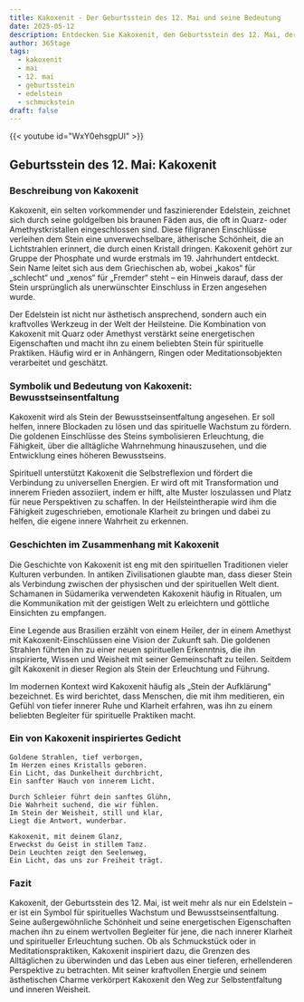 ```yaml
---
title: Kakoxenit - Der Geburtsstein des 12. Mai und seine Bedeutung
date: 2025-05-12
description: Entdecken Sie Kakoxenit, den Geburtsstein des 12. Mai, der Bewusstseinsentfaltung symbolisiert. Seine Symbolik und Geschichte werden Sie inspirieren.
author: 365tage
tags:
  - kakoxenit
  - mai
  - 12. mai
  - geburtsstein
  - edelstein
  - schmuckstein
draft: false
---
```


{{< youtube id="WxY0ehsgpUI" >}}

## Geburtsstein des 12. Mai: Kakoxenit

### Beschreibung von Kakoxenit

Kakoxenit, ein selten vorkommender und faszinierender Edelstein, zeichnet sich durch seine goldgelben bis braunen Fäden aus, die oft in Quarz- oder Amethystkristallen eingeschlossen sind. Diese filigranen Einschlüsse verleihen dem Stein eine unverwechselbare, ätherische Schönheit, die an Lichtstrahlen erinnert, die durch einen Kristall dringen. Kakoxenit gehört zur Gruppe der Phosphate und wurde erstmals im 19. Jahrhundert entdeckt. Sein Name leitet sich aus dem Griechischen ab, wobei „kakos“ für „schlecht“ und „xenos“ für „Fremder“ steht – ein Hinweis darauf, dass der Stein ursprünglich als unerwünschter Einschluss in Erzen angesehen wurde.

Der Edelstein ist nicht nur ästhetisch ansprechend, sondern auch ein kraftvolles Werkzeug in der Welt der Heilsteine. Die Kombination von Kakoxenit mit Quarz oder Amethyst verstärkt seine energetischen Eigenschaften und macht ihn zu einem beliebten Stein für spirituelle Praktiken. Häufig wird er in Anhängern, Ringen oder Meditationsobjekten verarbeitet und geschätzt.

### Symbolik und Bedeutung von Kakoxenit: Bewusstseinsentfaltung

Kakoxenit wird als Stein der Bewusstseinsentfaltung angesehen. Er soll helfen, innere Blockaden zu lösen und das spirituelle Wachstum zu fördern. Die goldenen Einschlüsse des Steins symbolisieren Erleuchtung, die Fähigkeit, über die alltägliche Wahrnehmung hinauszusehen, und die Entwicklung eines höheren Bewusstseins.

Spirituell unterstützt Kakoxenit die Selbstreflexion und fördert die Verbindung zu universellen Energien. Er wird oft mit Transformation und innerem Frieden assoziiert, indem er hilft, alte Muster loszulassen und Platz für neue Perspektiven zu schaffen. In der Heilsteintherapie wird ihm die Fähigkeit zugeschrieben, emotionale Klarheit zu bringen und dabei zu helfen, die eigene innere Wahrheit zu erkennen.

### Geschichten im Zusammenhang mit Kakoxenit

Die Geschichte von Kakoxenit ist eng mit den spirituellen Traditionen vieler Kulturen verbunden. In antiken Zivilisationen glaubte man, dass dieser Stein als Verbindung zwischen der physischen und der spirituellen Welt dient. Schamanen in Südamerika verwendeten Kakoxenit häufig in Ritualen, um die Kommunikation mit der geistigen Welt zu erleichtern und göttliche Einsichten zu empfangen.

Eine Legende aus Brasilien erzählt von einem Heiler, der in einem Amethyst mit Kakoxenit-Einschlüssen eine Vision der Zukunft sah. Die goldenen Strahlen führten ihn zu einer neuen spirituellen Erkenntnis, die ihn inspirierte, Wissen und Weisheit mit seiner Gemeinschaft zu teilen. Seitdem gilt Kakoxenit in dieser Region als Stein der Erleuchtung und Führung.

Im modernen Kontext wird Kakoxenit häufig als „Stein der Aufklärung“ bezeichnet. Es wird berichtet, dass Menschen, die mit ihm meditieren, ein Gefühl von tiefer innerer Ruhe und Klarheit erfahren, was ihn zu einem beliebten Begleiter für spirituelle Praktiken macht.

### Ein von Kakoxenit inspiriertes Gedicht

```
Goldene Strahlen, tief verborgen,  
Im Herzen eines Kristalls geboren.  
Ein Licht, das Dunkelheit durchbricht,  
Ein sanfter Hauch von innerem Licht.  

Durch Schleier führt dein sanftes Glühn,  
Die Wahrheit suchend, die wir fühlen.  
Im Stein der Weisheit, still und klar,  
Liegt die Antwort, wunderbar.  

Kakoxenit, mit deinem Glanz,  
Erweckst du Geist in stillem Tanz.  
Dein Leuchten zeigt den Seelenweg,  
Ein Licht, das uns zur Freiheit trägt.  
```

### Fazit

Kakoxenit, der Geburtsstein des 12. Mai, ist weit mehr als nur ein Edelstein – er ist ein Symbol für spirituelles Wachstum und Bewusstseinsentfaltung. Seine außergewöhnliche Schönheit und seine energetischen Eigenschaften machen ihn zu einem wertvollen Begleiter für jene, die nach innerer Klarheit und spiritueller Erleuchtung suchen. Ob als Schmuckstück oder in Meditationspraktiken, Kakoxenit inspiriert dazu, die Grenzen des Alltäglichen zu überwinden und das Leben aus einer tieferen, erhellenderen Perspektive zu betrachten. Mit seiner kraftvollen Energie und seinem ästhetischen Charme verkörpert Kakoxenit den Weg zur Selbstentfaltung und inneren Weisheit.